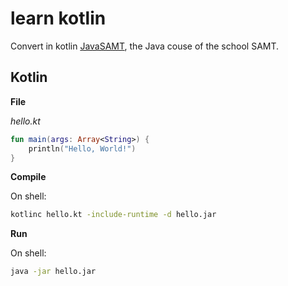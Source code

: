 # learn kotlin

Convert in kotlin [JavaSAMT](https://github.com/giuliobosco/JavaSAMT), the Java couse of the school SAMT.

## Kotlin

**File**

_hello.kt_

```kotlin
fun main(args: Array<String>) {
	println("Hello, World!")
}
```

**Compile**

On shell:
```bash
kotlinc hello.kt -include-runtime -d hello.jar
```

**Run**

On shell:

```bash
java -jar hello.jar
```
